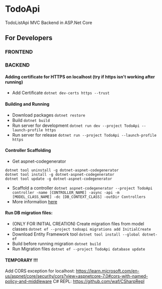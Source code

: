 # TodoApi
TodoListApi MVC Backend in ASP.Net Core

## For Developers
### FRONTEND

### BACKEND
#### Adding certificate for HTTPS on localhost (try if https isn't working after running)
- Add Certificate `dotnet dev-certs https --trust`

#### Building and Running
- Download packages `dotnet restore`
- Build	`dotnet build`
- Run server for development `dotnet run dev --project TodoApi --launch-profile https`
- Run server for release `dotnet run --project TodoApi --launch-profile https`

#### Controller Scaffolding
- Get aspnet-codegenerator
```
dotnet tool uninstall -g dotnet-aspnet-codegenerator
dotnet tool install -g dotnet-aspnet-codegenerator
dotnet tool update -g dotnet-aspnet-codegenerator
```
- Scaffold a controller `dotnet aspnet-codegenerator --project TodoApi controller -name [CONTROLLER_NAME] -async -api -m [MODEL_CLASS_NAME] -dc [DB_CONTEXT_CLASS] -outDir Controllers`
- More information [here](https://learn.microsoft.com/en-us/aspnet/core/fundamentals/tools/dotnet-aspnet-codegenerator?view=aspnetcore-8.0#controller-options)

#### Run DB migration files:
- (ONLY FOR INITIAL CREATION) Create migration files from model classes `dotnet ef --project todoapi migrations add InitialCreate`
- Download Entity Framework tool `dotnet tool install --global dotnet-ef`
- Build before running migration `dotnet build`
- Run Migration files `dotnet ef --project TodoApi database update`

#### TEMPORARY !!!
Add CORS exception for localhost: https://learn.microsoft.com/en-us/aspnet/core/security/cors?view=aspnetcore-7.0#cors-with-named-policy-and-middleware
C# REPL: https://github.com/waf/CSharpRepl 
